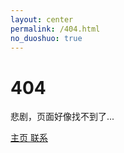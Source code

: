 ```yaml
---
layout: center
permalink: /404.html
no_duoshuo: true
---
```

# 404
悲剧，页面好像找不到了...

<div class="mt3">
  <a href="{{ site.baseurl }}/" class="button button-blue button-big"> 主页 </a>
  <a href="{{ site.baseurl }}/contact/" class="button button-blue button-big">联系</a>
</div>
